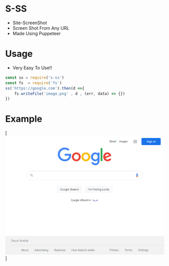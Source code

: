 # S-SS
- Site-ScreenShot
- Screen Shot From Any URL
- Made Using Puppeteer 
# Usage
- Very Easy To Use!!
```js
const ss = require('s-ss')
const fs  = require('fs')
ss('https://google.com').then(d =>{
    fs.writeFile('image.png' , d , (err, data) => {})
})
```
# Example
[![Pic](./image2.png)]
